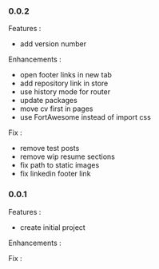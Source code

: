 ### 0.0.2

Features :
 - add version number

Enhancements :
 - open footer links in new tab
 - add repository link in store
 - use history mode for router
 - update packages
 - move cv first in pages
 - use FortAwesome instead of import css

Fix :
 - remove test posts
 - remove wip resume sections
 - fix path to static images
 - fix linkedin footer link

### 0.0.1

Features :
 - create initial project

Enhancements :

Fix :